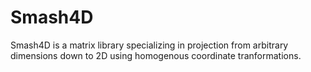 # Smash4D
Smash4D is a matrix library specializing in projection from arbitrary dimensions down to 2D using homogenous coordinate tranformations.
